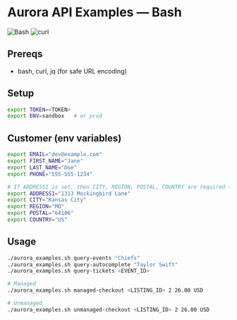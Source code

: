 
# Aurora API Examples — Bash

![Bash](https://img.shields.io/badge/Bash-5%2B-black?logo=gnu-bash) ![curl](https://img.shields.io/badge/curl-7.68%2B-lightgrey?logo=curl)


## Prereqs
- bash, curl, jq (for safe URL encoding)

## Setup
```bash
export TOKEN=<TOKEN>
export ENV=sandbox   # or prod
```

## Customer (env variables)

```bash
export EMAIL="dev@example.com"
export FIRST_NAME="Jane"
export LAST_NAME="Doe"
export PHONE="555-555-1234"

# If ADDRESS1 is set, then CITY, REGION, POSTAL, COUNTRY are required (ADDRESS2 optional)
export ADDRESS1="1313 Mockingbird Lane"
export CITY="Kansas City"
export REGION="MO"
export POSTAL="64106"
export COUNTRY="US"
```

## Usage

```bash
./aurora_examples.sh query-events "Chiefs"
./aurora_examples.sh query-autocomplete "Taylor Swift"
./aurora_examples.sh query-tickets <EVENT_ID>

# Managed
./aurora_examples.sh managed-checkout <LISTING_ID> 2 26.00 USD

# Unmanaged
./aurora_examples.sh unmanaged-checkout <LISTING_ID> 2 26.00 USD
```